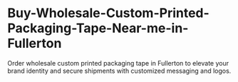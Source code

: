 # Buy-Wholesale-Custom-Printed-Packaging-Tape-Near-me-in-Fullerton
Order wholesale custom printed packaging tape in Fullerton to elevate your brand identity and secure shipments with customized messaging and logos.
